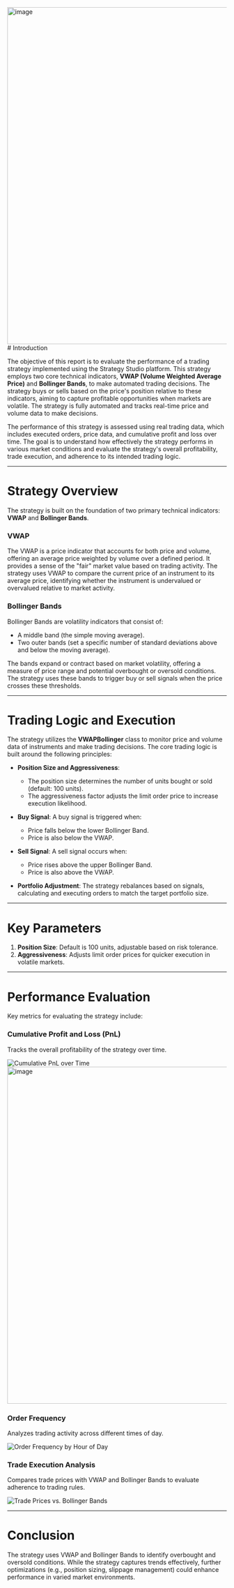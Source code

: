 <img width="773" alt="image" src="https://github.com/user-attachments/assets/9fc41c8d-df36-4f84-b712-9ee68c2d29af" />
# Introduction

The objective of this report is to evaluate the performance of a trading strategy implemented using the Strategy Studio platform. This strategy employs two core technical indicators, **VWAP (Volume Weighted Average Price)** and **Bollinger Bands**, to make automated trading decisions. The strategy buys or sells based on the price's position relative to these indicators, aiming to capture profitable opportunities when markets are volatile. The strategy is fully automated and tracks real-time price and volume data to make decisions.

The performance of this strategy is assessed using real trading data, which includes executed orders, price data, and cumulative profit and loss over time. The goal is to understand how effectively the strategy performs in various market conditions and evaluate the strategy's overall profitability, trade execution, and adherence to its intended trading logic.

---

# Strategy Overview

The strategy is built on the foundation of two primary technical indicators: **VWAP** and **Bollinger Bands**.

### VWAP

The VWAP is a price indicator that accounts for both price and volume, offering an average price weighted by volume over a defined period. It provides a sense of the "fair" market value based on trading activity. The strategy uses VWAP to compare the current price of an instrument to its average price, identifying whether the instrument is undervalued or overvalued relative to market activity.

### Bollinger Bands

Bollinger Bands are volatility indicators that consist of:
- A middle band (the simple moving average).
- Two outer bands (set a specific number of standard deviations above and below the moving average).

The bands expand or contract based on market volatility, offering a measure of price range and potential overbought or oversold conditions. The strategy uses these bands to trigger buy or sell signals when the price crosses these thresholds.

---

# Trading Logic and Execution

The strategy utilizes the **VWAPBollinger** class to monitor price and volume data of instruments and make trading decisions. The core trading logic is built around the following principles:

- **Position Size and Aggressiveness**: 
  - The position size determines the number of units bought or sold (default: 100 units).
  - The aggressiveness factor adjusts the limit order price to increase execution likelihood.

- **Buy Signal**: A buy signal is triggered when:
  - Price falls below the lower Bollinger Band.
  - Price is also below the VWAP.

- **Sell Signal**: A sell signal occurs when:
  - Price rises above the upper Bollinger Band.
  - Price is also above the VWAP.

- **Portfolio Adjustment**: The strategy rebalances based on signals, calculating and executing orders to match the target portfolio size.

---

# Key Parameters

1. **Position Size**: Default is 100 units, adjustable based on risk tolerance.
2. **Aggressiveness**: Adjusts limit order prices for quicker execution in volatile markets.

---

# Performance Evaluation

Key metrics for evaluating the strategy include:

### Cumulative Profit and Loss (PnL)
Tracks the overall profitability of the strategy over time.

![Cumulative PnL over Time](attachment:image1.png)
<img width="773" alt="image" src="https://github.com/user-attachments/assets/4a1c98fb-a70e-4269-b38c-7decb23758c7" />


### Order Frequency
Analyzes trading activity across different times of day.

![Order Frequency by Hour of Day](attachment:image2.png)

### Trade Execution Analysis
Compares trade prices with VWAP and Bollinger Bands to evaluate adherence to trading rules.

![Trade Prices vs. Bollinger Bands](attachment:image3.png)

---

# Conclusion

The strategy uses VWAP and Bollinger Bands to identify overbought and oversold conditions. While the strategy captures trends effectively, further optimizations (e.g., position sizing, slippage management) could enhance performance in varied market environments.
